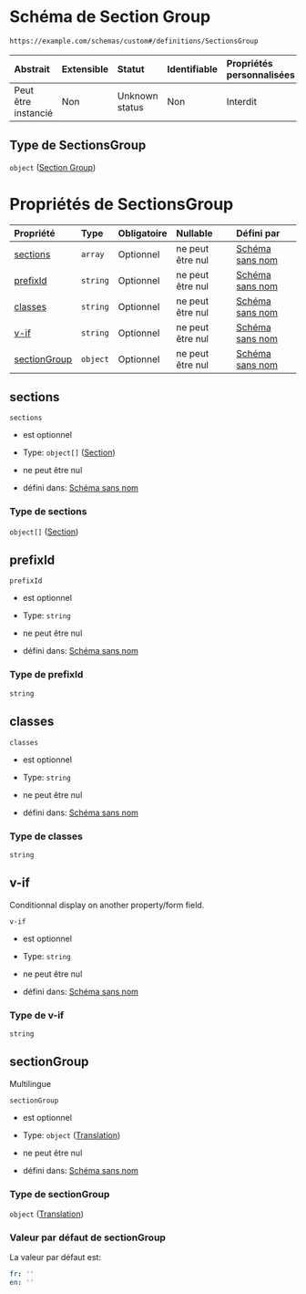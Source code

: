 # Schéma de Section Group

```txt
https://example.com/schemas/custom#/definitions/SectionsGroup
```



| Abstrait            | Extensible | Statut         | Identifiable | Propriétés personnalisées | Propriétés Additionnelles | Limites d'accès | Défini dans                                                                        |
| :------------------ | :--------- | :------------- | :----------- | :------------------------ | :------------------------ | :-------------- | :--------------------------------------------------------------------------------- |
| Peut être instancié | Non        | Unknown status | Non          | Interdit                  | Interdit                  | aucun           | [FRW.form.schema.json\*](../out/FRW.form.schema.json "ouvrir le schéma d'origine") |

## Type de SectionsGroup

`object` ([Section Group](frw-definitions-section-group.md))

# Propriétés de SectionsGroup

| Propriété                     | Type     | Obligatoire | Nullable         | Défini par                                                                                                                                                  |
| :---------------------------- | :------- | :---------- | :--------------- | :---------------------------------------------------------------------------------------------------------------------------------------------------------- |
| [sections](#sections)         | `array`  | Optionnel   | ne peut être nul | [Schéma sans nom](frw-definitions-section-group-properties-sections.md "https://example.com/schemas/custom#/definitions/SectionsGroup/properties/sections") |
| [prefixId](#prefixid)         | `string` | Optionnel   | ne peut être nul | [Schéma sans nom](frw-definitions-section-group-properties-prefixid.md "https://example.com/schemas/custom#/definitions/SectionsGroup/properties/prefixId") |
| [classes](#classes)           | `string` | Optionnel   | ne peut être nul | [Schéma sans nom](frw-definitions-section-group-properties-classes.md "https://example.com/schemas/custom#/definitions/SectionsGroup/properties/classes")   |
| [v-if](#v-if)                 | `string` | Optionnel   | ne peut être nul | [Schéma sans nom](frw-definitions-section-group-properties-v-if.md "https://example.com/schemas/custom#/definitions/SectionsGroup/properties/v-if")         |
| [sectionGroup](#sectiongroup) | `object` | Optionnel   | ne peut être nul | [Schéma sans nom](frw-definitions-translation.md "https://example.com/schemas/custom#/definitions/SectionsGroup/properties/sectionGroup")                   |

## sections



`sections`

*   est optionnel

*   Type: `object[]` ([Section](frw-definitions-section.md))

*   ne peut être nul

*   défini dans: [Schéma sans nom](frw-definitions-section-group-properties-sections.md "https://example.com/schemas/custom#/definitions/SectionsGroup/properties/sections")

### Type de sections

`object[]` ([Section](frw-definitions-section.md))

## prefixId



`prefixId`

*   est optionnel

*   Type: `string`

*   ne peut être nul

*   défini dans: [Schéma sans nom](frw-definitions-section-group-properties-prefixid.md "https://example.com/schemas/custom#/definitions/SectionsGroup/properties/prefixId")

### Type de prefixId

`string`

## classes



`classes`

*   est optionnel

*   Type: `string`

*   ne peut être nul

*   défini dans: [Schéma sans nom](frw-definitions-section-group-properties-classes.md "https://example.com/schemas/custom#/definitions/SectionsGroup/properties/classes")

### Type de classes

`string`

## v-if

Conditionnal display on another property/form field.

`v-if`

*   est optionnel

*   Type: `string`

*   ne peut être nul

*   défini dans: [Schéma sans nom](frw-definitions-section-group-properties-v-if.md "https://example.com/schemas/custom#/definitions/SectionsGroup/properties/v-if")

### Type de v-if

`string`

## sectionGroup

Multilingue

`sectionGroup`

*   est optionnel

*   Type: `object` ([Translation](frw-definitions-translation.md))

*   ne peut être nul

*   défini dans: [Schéma sans nom](frw-definitions-translation.md "https://example.com/schemas/custom#/definitions/SectionsGroup/properties/sectionGroup")

### Type de sectionGroup

`object` ([Translation](frw-definitions-translation.md))

### Valeur par défaut de sectionGroup

La valeur par défaut est:

```yaml
fr: ''
en: ''

```
